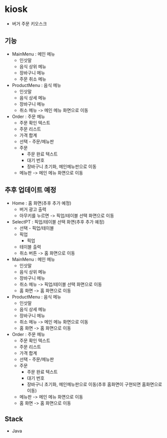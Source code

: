 # kiosk

* 버거 주문 키오스크

## 기능
* MainMenu : 메인 메뉴
  - 인삿말
  - 음식 상위 메뉴
  - 장바구니 메뉴
  - 주문 취소 메뉴
* ProductMenu : 음식 메뉴
  - 인삿말
  - 음식 상세 메뉴
  - 장바구니 메뉴
  - 취소 메뉴 -> 메인 메뉴 화면으로 이동
* Order : 주문 메뉴
  - 주문 확인 텍스트
  - 주문 리스트
  - 가격 합계
  - 선택 - 주문/메뉴판
  - 주문 
     - 주문 완료 텍스트
     - 대기 번호
     - 장바구니 초기화, 메인메뉴판으로 이동
  - 메뉴판 -> 메인 메뉴 화면으로 이동

## 추후 업데이트 예정
* Home : 홈 화면(추후 추가 예정) 
  - 버거 광고 출력
  - 아무키를 누르면 -> 픽업/테이블 선택 화면으로 이동
* SelectPT : 픽업/테이블 선택 화면(추후 추가 예정)
  - 선택 - 픽업/테이블
  - 픽업
     - 픽업
  - 테이블 출력
  - 취소 버튼 -> 홈 화면으로 이동
* MainMenu : 메인 메뉴
  - 인삿말
  - 음식 상위 메뉴
  - 장바구니 메뉴
  - 취소 메뉴 -> 픽업/테이블 선택 화면으로 이동
  - 홈 화면 -> 홈 화면으로 이동
* ProductMenu : 음식 메뉴
  - 인삿말
  - 음식 상세 메뉴
  - 장바구니 메뉴
  - 취소 메뉴 -> 메인 메뉴 화면으로 이동
  - 홈 화면 -> 홈 화면으로 이동
* Order : 주문 메뉴
  - 주문 확인 텍스트
  - 주문 리스트
  - 가격 합계
  - 선택 - 주문/메뉴판
  - 주문 
     - 주문 완료 텍스트
     - 대기 번호
     - 장바구니 초기화, 메인메뉴판으로 이동(추후 홈화면이 구현되면 홈화면으로 이동)
  - 메뉴판 -> 메인 메뉴 화면으로 이동
  - 홈 화면 -> 홈 화면으로 이동

## Stack
* Java
